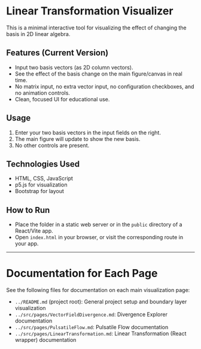 # Linear Transformation Visualizer

This is a minimal interactive tool for visualizing the effect of changing the basis in 2D linear algebra.

## Features (Current Version)
- Input two basis vectors (as 2D column vectors).
- See the effect of the basis change on the main figure/canvas in real time.
- No matrix input, no extra vector input, no configuration checkboxes, and no animation controls.
- Clean, focused UI for educational use.

## Usage
1. Enter your two basis vectors in the input fields on the right.
2. The main figure will update to show the new basis.
3. No other controls are present.

## Technologies Used
- HTML, CSS, JavaScript
- p5.js for visualization
- Bootstrap for layout

## How to Run
- Place the folder in a static web server or in the `public` directory of a React/Vite app.
- Open `index.html` in your browser, or visit the corresponding route in your app.

---

# Documentation for Each Page

See the following files for documentation on each main visualization page:
- `../README.md` (project root): General project setup and boundary layer visualization
- `../src/pages/VectorFieldDivergence.md`: Divergence Explorer documentation
- `../src/pages/PulsatileFlow.md`: Pulsatile Flow documentation
- `../src/pages/LinearTransformation.md`: Linear Transformation (React wrapper) documentation


